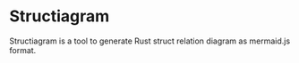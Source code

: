 # Structiagram

Structiagram is a tool to generate Rust struct relation diagram as mermaid.js format.
